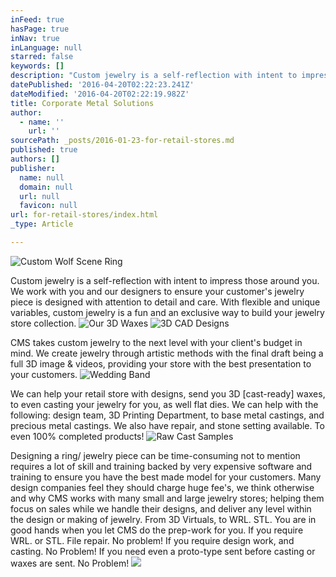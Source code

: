 ```yaml
---
inFeed: true
hasPage: true
inNav: true
inLanguage: null
starred: false
keywords: []
description: "Custom jewelry is a self-reflection with intent to impress those around you. We work with you and our designers to ensure your customer's jewelry piece is designed with attention to detail and care. With flexible and unique variables, custom jewelry is a fun and an exclusive way to build your jewelry store collection."
datePublished: '2016-04-20T02:22:23.241Z'
dateModified: '2016-04-20T02:22:19.982Z'
title: Corporate Metal Solutions
author:
  - name: ''
    url: ''
sourcePath: _posts/2016-01-23-for-retail-stores.md
published: true
authors: []
publisher:
  name: null
  domain: null
  url: null
  favicon: null
url: for-retail-stores/index.html
_type: Article

---
```

![Custom Wolf Scene Ring](https://the-grid-user-content.s3-us-west-2.amazonaws.com/91ebe33a-d0e3-4649-8406-9b4825bf51b7.jpg)

Custom jewelry is a self-reflection with intent to impress those around you. We work with you and our designers to ensure your customer's jewelry piece is designed with attention to detail and care. With flexible and unique variables, custom jewelry is a fun and an exclusive way to build your jewelry store collection.
![Our 3D Waxes](https://s3-us-west-2.amazonaws.com/the-grid-img/p/a5aa17c618e3840de010cfb89fbaf12534990df6.jpg)
![3D CAD Designs](https://the-grid-user-content.s3-us-west-2.amazonaws.com/20587fc0-b9ba-471e-9d94-eb97614670b8.JPG)

CMS takes custom jewelry to the next level with your client's budget in mind. We create jewelry through artistic methods with the final draft being a full 3D image & videos, providing your store with the best presentation to your customers. ![Wedding Band](https://s3-us-west-2.amazonaws.com/the-grid-img/p/49a20d2d23d0179e3a8b7ad03a1d7213cf317d3c.jpg)

We can help your retail store with designs, send you 3D \[cast-ready\] waxes, to even casting your jewelry for you, as well flat dies. We can help with the following: design team, 3D Printing Department, to base metal castings, and precious metal castings. We also have repair, and stone setting available. To even 100% completed products!
![Raw Cast Samples](https://s3-us-west-2.amazonaws.com/the-grid-img/p/e3035fe417faf676a71c66e954d3f4ca6910216b.jpg)

Designing a ring/ jewelry piece can be time-consuming not to mention requires a lot of skill and training backed by very expensive software and training to ensure you have the best made model for your customers. Many design companies feel they should charge huge fee's, we think otherwise and why CMS works with many small and large jewelry stores; helping them focus on sales while we handle their designs, and deliver any level within the design or making of jewelry. From 3D Virtuals, to WRL. STL. You are in good hands when you let CMS do the prep-work for you. If you require WRL. or STL. File repair. No problem! If you require design work, and casting. No Problem! If you need even a proto-type sent before casting or waxes are sent. No Problem!
![](https://the-grid-user-content.s3-us-west-2.amazonaws.com/001500e0-6d38-42dc-881d-755143c3ee8b.jpg)